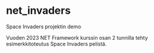# net_invaders
Space Invaders projektin demo

Vuoden 2023 NET Framework kurssin osan 2 tunnilla tehty esimerkkitoteutus Space Invaders pelistä.
